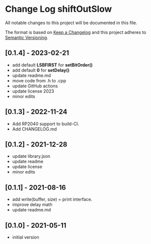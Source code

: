 # Change Log shiftOutSlow

All notable changes to this project will be documented in this file.

The format is based on [Keep a Changelog](http://keepachangelog.com/)
and this project adheres to [Semantic Versioning](http://semver.org/).


## [0.1.4] - 2023-02-21
- add default **LSBFIRST** for **setBitOrder()**
- add default **0** for **setDelay()**
- update readme.md
- move code from .h to .cpp
- update GitHub actions
- update license 2023
- minor edits


## [0.1.3] - 2022-11-24
- Add RP2040 support to build-CI.
- Add CHANGELOG.md

## [0.1.2] - 2021-12-28
- update library.json
- update readme
- update license
- minor edits

## [0.1.1] - 2021-08-16  
- add write(buffer, size) = print interface.
- improve delay math
- update readme.md

## [0.1.0] - 2021-05-11
- initial version


